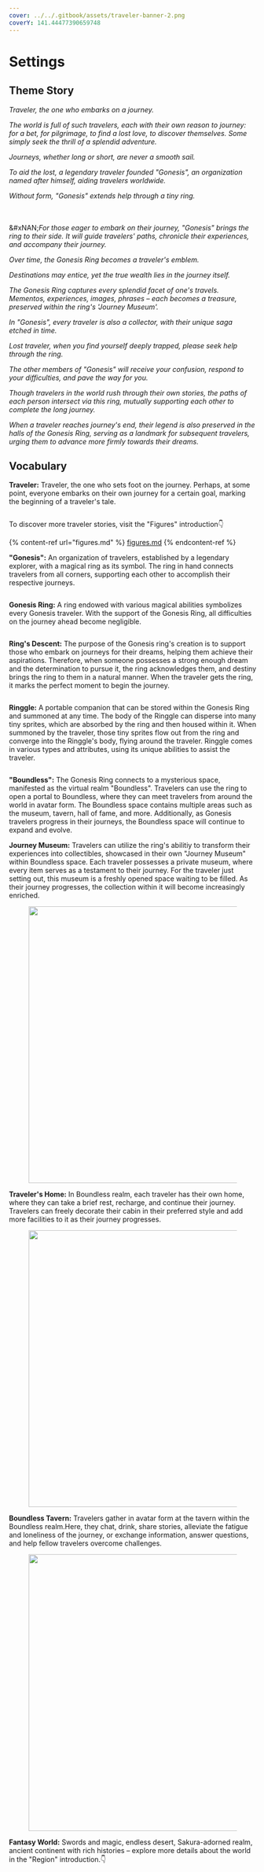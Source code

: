 ```yaml
---
cover: ../../.gitbook/assets/traveler-banner-2.png
coverY: 141.44477390659748
---
```


# Settings

## **Theme Story**

_Traveler, the one who embarks on a journey._

_The world is full of such travelers, each with their own reason to journey: for a bet, for pilgrimage, to find a lost love, to discover themselves. Some simply seek the thrill of a splendid adventure._

_Journeys, whether long or short, are never a smooth sail._

_To aid the lost, a legendary traveler founded "Gonesis", an organization named after himself, aiding travelers worldwide._

_Without form, "Gonesis" extends help through a tiny ring._

\
\
&#xNAN;_&#x46;or those eager to embark on their journey, "Gonesis" brings the ring to their side. It will guide travelers' paths, chronicle their experiences, and accompany their journey._

_Over time, the Gonesis Ring becomes a traveler's emblem._



_Destinations may entice, yet the true wealth lies in the journey itself._

_The Gonesis Ring captures every splendid facet of one's travels. Mementos, experiences, images, phrases – each becomes a treasure, preserved within the ring's 'Journey Museum'._

_In "Gonesis", every traveler is also a collector, with their unique saga etched in time._



_Lost traveler, when you find yourself deeply trapped, please seek help through the ring._&#x20;

_The other members of "Gonesis" will receive your confusion, respond to your difficulties, and pave the way for you._

_Though travelers in the world rush through their own stories, the paths of each person intersect via this ring, mutually supporting each other to complete the long journey._

_When a traveler reaches journey's end, their legend is also preserved in the halls of the Gonesis Ring, serving as a landmark for subsequent travelers, urging them to advance more firmly towards their dreams._



## Vocabulary

**Traveler:** Traveler, the one who sets foot on the journey. Perhaps, at some point, everyone embarks on their own journey for a certain goal, marking the beginning of a traveler's tale.

<figure><img src="../../.gitbook/assets/image (28).png" alt=""><figcaption></figcaption></figure>

To discover more traveler stories, visit the "Figures" introduction👇

{% content-ref url="figures.md" %}
[figures.md](figures.md)
{% endcontent-ref %}



**"Gonesis":** An organization of travelers, established by a legendary explorer, with a magical ring as its symbol. The ring in hand connects travelers from all corners, supporting each other to accomplish their respective journeys.

<figure><img src="../../.gitbook/assets/image (29).png" alt=""><figcaption></figcaption></figure>

**Gonesis Ring:** A ring endowed with various magical abilities symbolizes every Gonesis traveler. With the support of the Gonesis Ring, all difficulties on the journey ahead become negligible.

<figure><img src="../../.gitbook/assets/image (30).png" alt=""><figcaption></figcaption></figure>

**Ring's Descent:** The purpose of the Gonesis ring's creation is to support those who embark on journeys for their dreams, helping them achieve their aspirations. Therefore, when someone possesses a strong enough dream and the determination to pursue it, the ring acknowledges them, and destiny brings the ring to them in a natural manner. When the traveler gets the ring, it marks the perfect moment to begin the journey.

<figure><img src="../../.gitbook/assets/image (31).png" alt=""><figcaption></figcaption></figure>

**Ringgle:** A portable companion that can be stored within the Gonesis Ring and summoned at any time. The body of the Ringgle can disperse into many tiny sprites, which are absorbed by the ring and then housed within it. When summoned by the traveler, those tiny sprites flow out from the ring and converge into the Ringgle's body, flying around the traveler. Ringgle comes in various types and attributes, using its unique abilities to assist the traveler.

<figure><img src="../../.gitbook/assets/image (32).png" alt=""><figcaption></figcaption></figure>

**"Boundless":** The Gonesis Ring connects to a mysterious space, manifested as the virtual realm "Boundless". Travelers can use the ring to open a portal to Boundless, where they can meet travelers from around the world in avatar form. The Boundless space contains multiple areas such as the museum, tavern, hall of fame, and more. Additionally, as Gonesis travelers progress in their journeys, the Boundless space will continue to expand and evolve.

**Journey Museum:** Travelers can utilize the ring's abilitiy to transform their experiences into collectibles, showcased in their own "Journey Museum" within Boundless space. Each traveler possesses a private museum, where every item serves as a testament to their journey. For the traveler just setting out, this museum is a freshly opened space waiting to be filled. As their journey progresses, the collection within it will become increasingly enriched.

<figure><img src="../../.gitbook/assets/image (33).png" alt="" width="563"><figcaption></figcaption></figure>

**Traveler's Home:** In Boundless realm, each traveler has their own home, where they can take a brief rest, recharge, and continue their journey. Travelers can freely decorate their cabin in their preferred style and add more facilities to it as their journey progresses.

<figure><img src="../../.gitbook/assets/image (34).png" alt="" width="563"><figcaption></figcaption></figure>

**Boundless Tavern:** Travelers gather in avatar form at the tavern within the Boundless realm.Here, they chat, drink, share stories, alleviate the fatigue and loneliness of the journey, or exchange information, answer questions, and help fellow travelers overcome challenges.

<figure><img src="../../.gitbook/assets/image (35).png" alt="" width="563"><figcaption></figcaption></figure>

**Fantasy World:** Swords and magic, endless desert, Sakura-adorned realm, ancient continent with rich histories – explore more details about the world in the "Region" introduction.👇

